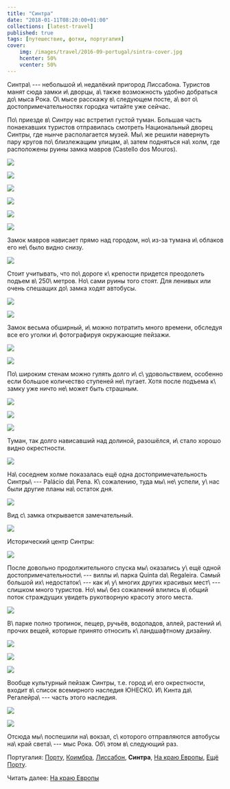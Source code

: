 ```yaml
---
title: "Синтра"
date: "2018-01-11T08:20:00+01:00"
collections: [latest-travel]
published: true
tags: [путешествие, фотки, португалия]
cover:
    img: /images/travel/2016-09-portugal/sintra-cover.jpg
    hcenter: 50%
    vcenter: 50%
---
```


Синтра\ --- небольшой и\ недалёкий пригород Лиссабона. Туристов манят
сюда замки и\ дворцы, а\ также возможность удобно добраться до\ мыса
Рока. О\ мысе расскажу в\ следующем посте, а\ вот
о\ достопримечательностях городка читайте уже сейчас.

<!--more-->

По\ приезде в\ Синтру нас встретил густой туман. Большая часть
понаехавших туристов отправилась смотреть Национальный дворец Синтры,
где нынче располагается музей. Мы\ же решили навернуть пару кругов
по\ близлежащим улицам, а\ затем подняться на\ холм, где расположены
руины замка мавров (Castello dos Mouros).

![](/images/travel/2016-09-portugal/sintra-street-1.jpg)

![](/images/travel/2016-09-portugal/sintra-street-2.jpg)

![](/images/travel/2016-09-portugal/sintra-street-3.jpg)

![](/images/travel/2016-09-portugal/sintra-street-4.jpg)

![](/images/travel/2016-09-portugal/sintra-street-5.jpg)

![](/images/travel/2016-09-portugal/sintra-street-6.jpg)

Замок мавров нависает прямо над городом, но\ из-за тумана и\ облаков его
не\ было видно снизу.

![](/images/travel/2016-09-portugal/sintra-castello-mist.jpg)

Стоит учитывать, что по\ дороге к\ крепости придется преодолеть подъем
в\ 250\ метров. Но\ сами руины того стоят. Для ленивых или очень
спешащих до\ замка ходят автобусы.

![](/images/travel/2016-09-portugal/sintra-mouros-1.jpg)

![](/images/travel/2016-09-portugal/sintra-mouros-2.jpg)

Замок весьма обширный, и\ можно потратить много времени, обследуя все
его уголки и\ фотографируя окружающие пейзажи.

![](/images/travel/2016-09-portugal/sintra-mouros-3.jpg)

![](/images/travel/2016-09-portugal/sintra-mouros-4.jpg)

По\ широким стенам можно гулять долго и\ с\ удовольствием, особенно если
большое количество ступеней не\ пугает. Хотя после подъема к\ замку уже
ничто не\ может быть страшным.

![](/images/travel/2016-09-portugal/sintra-mouros-5.jpg)

![](/images/travel/2016-09-portugal/sintra-mouros-6.jpg)

![](/images/travel/2016-09-portugal/sintra-mouros-7.jpg)

Туман, так долго нависавший над долиной, разошёлся, и\ стало хорошо
видно окрестности.

![](/images/travel/2016-09-portugal/sintra-mouros-8.jpg)

На\ соседнем холме показалась ещё одна достопримечательность Синтры\ ---
Palácio da\ Pena. К\ сожалению, туда мы\ не\ успели, у\ нас были другие
планы на\ остаток дня.

![](/images/travel/2016-09-portugal/sintra-palacio-da-pena.jpg)

Вид с\ замка открывается замечательный.

![](/images/travel/2016-09-portugal/sintra-mouros-pano.jpg)

Исторический центр Синтры:

![](/images/travel/2016-09-portugal/sintra-mouros-city-view.jpg)

После довольно продолжительного спуска мы\ оказались у\ ещё одной
достопримечательности\ --- виллы и\ парка Quinta da\ Regaleira. Самый
большой их\ недостаток\ --- как и\ у\ многих других красивых мест\ ---
слишком много туристов. Но\ мы\ без сожалений влились в\ общий поток
страждущих увидеть рукотворную красоту этого места.

![](/images/travel/2016-09-portugal/sintra-quinta-tourists.jpg)

В\ парке полно тропинок, пещер, ручьёв, водопадов, аллей, растений
и\ прочих вещей, которые принято относить к\ ландшафтному дизайну.

![](/images/travel/2016-09-portugal/sintra-quinta-design-1.jpg)

![](/images/travel/2016-09-portugal/sintra-quinta-design-2.jpg)

![](/images/travel/2016-09-portugal/sintra-quinta-design-3.jpg)

Вообще культурный пейзаж Синтры, т.е. город и\ его окрестности, входит
в\ список всемирного наследия ЮНЕСКО. И\ Кинта да\ Регалейра\ --- часть
этого наследия.

![](/images/travel/2016-09-portugal/sintra-quinta-view-1.jpg)

![](/images/travel/2016-09-portugal/sintra-quinta-view-2.jpg)

Отсюда мы\ поспешили на\ вокзал, с\ которого отправляются автобусы
на\ край света\ --- мыс Рока. Об\ этом в\ следующий раз.

Португалия:
[Порту](/post/porto-1/),
[Коимбра](/post/coimbra/),
[Лиссабон](/post/lisbon/),
**Синтра**,
[На краю Европы](/post/europas-edge/),
[Ещё Порту](/post/porto-2/).

Читать далее: [На краю Европы](/post/europas-edge/)


